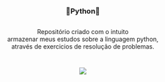 <div align = center>
<h3>🐍Python🐍<h3> 
</div>

##

<div align = center>
Repositório criado com o intuito<br> armazenar meus estudos sobre a linguagem python,<br> através de exercicios de resolução de problemas.
</div>




#

<div align = center>

![](https://i.pinimg.com/originals/c4/86/59/c486593606384e78decc2973d1bbd796.gif)

</div>
